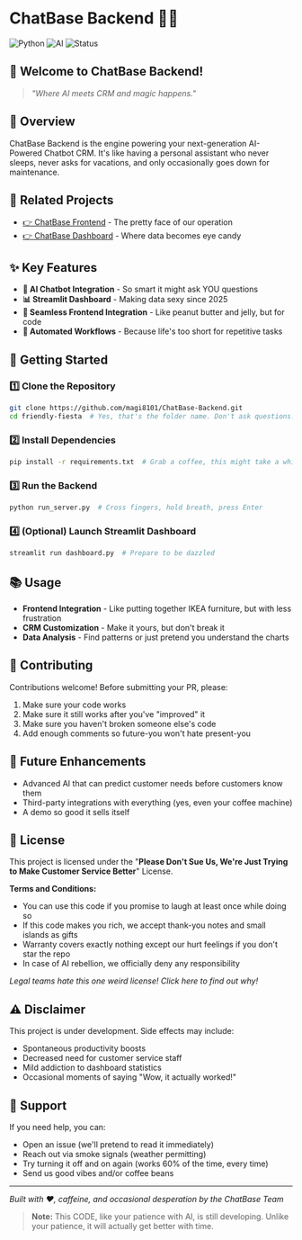 # ChatBase Backend 🤖💬

![Python](https://img.shields.io/badge/Python-Powered-blue)
![AI](https://img.shields.io/badge/AI-Enhanced-brightgreen)
![Status](https://img.shields.io/badge/Status-Under%20Development-yellow)

## 👋 Welcome to ChatBase Backend!

> *"Where AI meets CRM and magic happens."* 

## 🌟 Overview

ChatBase Backend is the engine powering your next-generation AI-Powered Chatbot CRM. It's like having a personal assistant who never sleeps, never asks for vacations, and only occasionally goes down for maintenance.

## 🔗 Related Projects

- [👉 ChatBase Frontend](https://github.com/magi8101/ChatBase-frontend) - The pretty face of our operation
- [👉 ChatBase Dashboard](https://github.com/magi8101/ChatBase-Dashboard) - Where data becomes eye candy

## ✨ Key Features

- **💬 AI Chatbot Integration** - So smart it might ask YOU questions
- **📊 Streamlit Dashboard** - Making data sexy since 2025
- **🔗 Seamless Frontend Integration** - Like peanut butter and jelly, but for code
- **🤖 Automated Workflows** - Because life's too short for repetitive tasks

## 🚀 Getting Started

### 1️⃣ Clone the Repository
```bash
git clone https://github.com/magi8101/ChatBase-Backend.git
cd friendly-fiesta  # Yes, that's the folder name. Don't ask questions.
```

### 2️⃣ Install Dependencies
```bash
pip install -r requirements.txt  # Grab a coffee, this might take a while
```

### 3️⃣ Run the Backend
```bash
python run_server.py  # Cross fingers, hold breath, press Enter
```

### 4️⃣ (Optional) Launch Streamlit Dashboard
```bash
streamlit run dashboard.py  # Prepare to be dazzled
```

## 📚 Usage

- **Frontend Integration** - Like putting together IKEA furniture, but with less frustration
- **CRM Customization** - Make it yours, but don't break it
- **Data Analysis** - Find patterns or just pretend you understand the charts

## 🤝 Contributing

Contributions welcome! Before submitting your PR, please:
1. Make sure your code works
2. Make sure it still works after you've "improved" it
3. Make sure you haven't broken someone else's code
4. Add enough comments so future-you won't hate present-you

## 🔮 Future Enhancements

- Advanced AI that can predict customer needs before customers know them
- Third-party integrations with everything (yes, even your coffee machine)
- A demo so good it sells itself

## 📝 License

This project is licensed under the "**Please Don't Sue Us, We're Just Trying to Make Customer Service Better**" License.

**Terms and Conditions:**
- You can use this code if you promise to laugh at least once while doing so
- If this code makes you rich, we accept thank-you notes and small islands as gifts
- Warranty covers exactly nothing except our hurt feelings if you don't star the repo
- In case of AI rebellion, we officially deny any responsibility

*Legal teams hate this one weird license! Click here to find out why!*

## ⚠️ Disclaimer

This project is under development. Side effects may include:
- Spontaneous productivity boosts
- Decreased need for customer service staff
- Mild addiction to dashboard statistics
- Occasional moments of saying "Wow, it actually worked!"

## 📢 Support

If you need help, you can:
- Open an issue (we'll pretend to read it immediately)
- Reach out via smoke signals (weather permitting)
- Try turning it off and on again (works 60% of the time, every time)
- Send us good vibes and/or coffee beans

---

*Built with ❤️, caffeine, and occasional desperation by the ChatBase Team*

> **Note:** This CODE, like your patience with AI, is still developing. Unlike your patience, it will actually get better with time.
